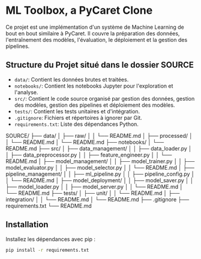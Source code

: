 # ML Toolbox, a PyCaret Clone

Ce projet est une implémentation d'un système de Machine Learning de bout en bout similaire à PyCaret. Il couvre la préparation des données, l'entraînement des modèles, l'évaluation, le déploiement et la gestion des pipelines.

## Structure du Projet situé dans le dossier SOURCE

- `data/`: Contient les données brutes et traitées.
- `notebooks/`: Contient les notebooks Jupyter pour l'exploration et l'analyse.
- `src/`: Contient le code source organisé par gestion des données, gestion des modèles, gestion des pipelines et déploiement des modèles.
- `tests/`: Contient les tests unitaires et d'intégration.
- `.gitignore`: Fichiers et répertoires à ignorer par Git.
- `requirements.txt`: Liste des dépendances Python.

SOURCE/
├── data/
│   ├── raw/
│   │   └── README.md
│   ├── processed/
│   │   └── README.md
│   └── README.md
├── notebooks/
│   └── README.md
├── src/
│   ├── data_management/
│   │   ├── data_loader.py
│   │   ├── data_preprocessor.py
│   │   ├── feature_engineer.py
│   │   └── README.md
│   ├── model_management/
│   │   ├── model_trainer.py
│   │   ├── model_evaluator.py
│   │   ├── model_selector.py
│   │   └── README.md
│   ├── pipeline_management/
│   │   ├── ml_pipeline.py
│   │   ├── pipeline_config.py
│   │   └── README.md
│   ├── model_deployment/
│   │   ├── model_saver.py
│   │   ├── model_loader.py
│   │   ├── model_server.py
│   │   └── README.md
│   └── README.md
├── tests/
│   ├── unit/
│   │   └── README.md
│   ├── integration/
│   │   └── README.md
│   └── README.md
├── .gitignore
├── requirements.txt
└── README.md

## Installation

Installez les dépendances avec pip :

```bash
pip install -r requirements.txt